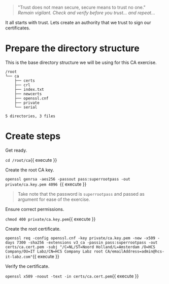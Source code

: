> "Trust does not mean secure, secure means to trust no one."  
> _Remain vigilant. Check and verify before you trust... and repeat..._

It all starts with trust. Lets create an authority that we trust to sign our certificates.

# Prepare the directory structure

This is the base directory structure we will be using for this CA exercise.

```shell
/root
└── ca
    ├── certs
    ├── crl
    ├── index.txt
    ├── newcerts
    ├── openssl.cnf
    ├── private
    └── serial

5 directories, 3 files
```

# Create steps

Get ready.

`cd /root/ca`{{ execute }}

Create the root CA key.

`openssl genrsa -aes256 -passout pass:superrootpass -out private/ca.key.pem 4096 `{{ execute }}

> Take note that the password is `superrootpass` and passed as argument for ease of the exercise.

Ensure correct permissions.

`chmod 400 private/ca.key.pem`{{ execute }}

Create the root certificate.

`openssl req -config openssl.cnf -key private/ca.key.pem -new -x509 -days 7300 -sha256 -extensions v3_ca -passin pass:superrootpass -out certs/ca.cert.pem -subj "/C=NL/ST=Noord Holland/L=Amsterdam /O=HCS Company/OU=IT Labz/CN=HCS Company Labz root CA/emailAddress=admin@hcs-it-labz.com"`{{ execute }}

Verify the certificate.

`openssl x509 -noout -text -in certs/ca.cert.pem`{{ execute }}
